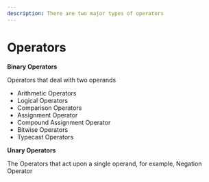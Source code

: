 ```yaml
---
description: There are two major types of operators
---
```


# Operators

**Binary Operators**

Operators that deal with two operands

* Arithmetic Operators
* Logical Operators
* Comparison Operators
* Assignment Operator
* Compound Assignment Operator
* Bitwise Operators
* Typecast Operators



**Unary Operators**

The Operators that act upon a single operand, for example, Negation Operator







